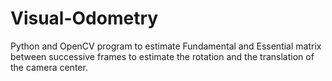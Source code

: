 # Visual-Odometry
Python and OpenCV program to estimate Fundamental and Essential matrix between successive frames to estimate the rotation and the translation of the camera center.
